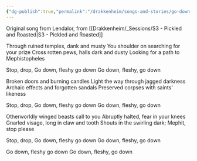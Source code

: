 ```yaml
---
{"dg-publish":true,"permalink":"/drakkenheim/songs-and-stories/go-down-fleshy/"}
---
```


Original song from Lendalor, from [[Drakkenheim/_Sessions/S3 - Pickled and Roasted\|S3 - Pickled and Roasted]]

Through ruined temples, dank and musty
You shoulder on searching for your prize
Cross rotten pews, halls dark and dusty
Looking for a path to Mephistopheles

Stop, drop,
Go down, fleshy go down
Go down, fleshy, go down

Broken doors and burning candles
Light the way through jagged darkness
Archaic effects and forgotten sandals
Preserved corpses with saints' likeness

Stop, drop,
Go down, fleshy go down
Go down, fleshy, go down

Otherworldly winged beasts call to you
Abruptly halted, fear in your knees
Gnarled visage, long in claw and tooth
Shouts in the swirling dark; Mephit, stop please

Stop, drop,
Go down, fleshy go down
Go down, fleshy, go down

Go down, fleshy go down
Go down, fleshy, go down